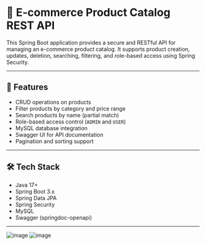 # 🛒 E-commerce Product Catalog REST API

This Spring Boot application provides a secure and RESTful API for managing an e-commerce product catalog. It supports product creation, updates, deletion, searching, filtering, and role-based access using Spring Security.

---

## 🚀 Features

- CRUD operations on products
- Filter products by category and price range
- Search products by name (partial match)
- Role-based access control (`ADMIN` and `USER`)
- MySQL database integration
- Swagger UI for API documentation
- Pagination and sorting support

---

## 🛠 Tech Stack

- Java 17+
- Spring Boot 3.x
- Spring Data JPA
- Spring Security
- MySQL
- Swagger (springdoc-openapi)

---
![image](https://github.com/user-attachments/assets/cc8e6072-4f77-425f-b21f-89f3e06a4bbf)
![image](https://github.com/user-attachments/assets/716f1d5d-0ef3-41f6-af4d-e0106495aa88)

